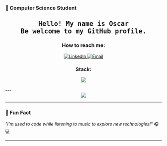  ### 🚀 Computer Science Student 


<h2 align="center">
        <samp>Hello! My name is Oscar <br>Be welcome to my GitHub profile.</samp>
</h2>

<h3 align="center">
        How to reach me:
</h3>

<p align="center">
  <a href="https://www.linkedin.com/in/oscar-fl%C3%A1vio-848492139/">
    <img src="https://img.shields.io/badge/LinkedIn-0077B5?style=for-the-badge&logo=linkedin&logoColor=white" alt="LinkedIn" />
  </a>
  <a href="mailto:oscarflaviojur@gmail.com">
    <img src="https://img.shields.io/badge/Email-D14836?style=for-the-badge&logo=gmail&logoColor=white" alt="Email"/>
  </a>
</p>

<h3 align="center">
        Stack:
  <p/>
  <p align="center">
    <a href="https://skillicons.dev">
      <img src="https://skillicons.dev/icons?i=java,react,python,js,cpp,ruby,git,docker,mysql" />
    </a>
  </p>
</h3>
---


<div align="center"> <img src="https://github-readme-stats.vercel.app/api/top-langs/?username=OscarFlavioJr&layout=compact&theme=dark"/> </div>


---

### 🎵 Fun Fact
*"I'm used to code while listening to music to explore new technologies!"* 🎧💻

---
